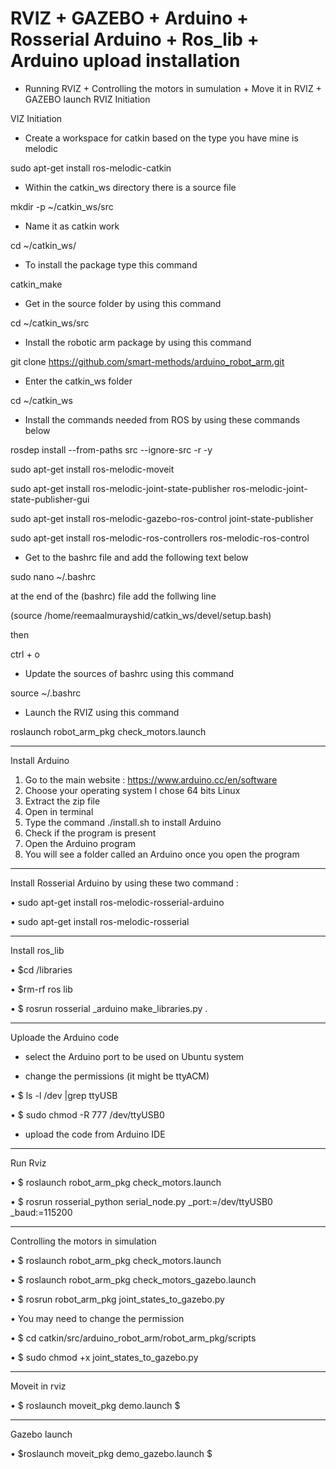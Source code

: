 # RVIZ + GAZEBO  + Arduino + Rosserial Arduino + Ros_lib + Arduino upload installation 

* Running RVIZ + Controlling the motors in sumulation + Move it in RVIZ + GAZEBO launch
RVIZ Initiation 


VIZ Initiation

- Create a workspace for catkin based on the type you have mine is melodic

sudo apt-get install ros-melodic-catkin

- Within the catkin_ws directory there is a source file

mkdir -p ~/catkin_ws/src

- Name it as catkin work

cd ~/catkin_ws/

- To install the package type this command

catkin_make

- Get in the source folder by using this command

cd ~/catkin_ws/src

- Install the robotic arm package by using this command

git clone https://github.com/smart-methods/arduino_robot_arm.git

- Enter the catkin_ws folder

cd ~/catkin_ws

- Install the commands needed from ROS by using these commands below

rosdep install --from-paths src --ignore-src -r -y

sudo apt-get install ros-melodic-moveit

sudo apt-get install ros-melodic-joint-state-publisher ros-melodic-joint-state-publisher-gui

sudo apt-get install ros-melodic-gazebo-ros-control joint-state-publisher

sudo apt-get install ros-melodic-ros-controllers ros-melodic-ros-control

- Get to the bashrc file and add the following text below

sudo nano ~/.bashrc

at the end of the (bashrc) file add the follwing line

(source /home/reemaalmurayshid/catkin_ws/devel/setup.bash)

then

ctrl + o

- Update the sources of bashrc using this command

source ~/.bashrc

- Launch the RVIZ using this command

roslaunch robot_arm_pkg check_motors.launch


-------------------------------------------------------------------------------------------------------------------------
Install Arduino

1.	Go to the main website :
 https://www.arduino.cc/en/software
2.	Choose your operating system I chose 64 bits Linux 
3.	Extract the zip file 
4.	Open in terminal 
5.	Type the command ./install.sh  to install Arduino 
6.	Check if the program is present 
7.	Open the Arduino program 
8.	You  will see a folder  called an Arduino once you open the program 


-------------------------------------------------------------------------------------------------------------------------
Install Rosserial  Arduino  by using these two command :

•	sudo apt-get install ros-melodic-rosserial-arduino

•	 sudo apt-get install ros-melodic-rosserial

-------------------------------------------------------------------------------------------------------------------------------
Install ros_lib 

•	$cd <sketchbook>/libraries
 
•	$rm-rf ros lib
 
•	$ rosrun rosserial _arduino make_libraries.py .


-----------------------------------------------------------------------------------------------------------------------------------
Uploade the Arduino code
 
- select the Arduino port to be used on Ubuntu system
 
- change the permissions (it might be ttyACM)
 
•	$ ls -l /dev |grep ttyUSB
 
•	$ sudo chmod -R 777 /dev/ttyUSB0
 
- upload the code from Arduino IDE
 
 
 
-----------------------------------------------------------------------------------------------------------------------------
Run Rviz
 
•	$ roslaunch robot_arm_pkg check_motors.launch
 
•	$ rosrun rosserial_python serial_node.py _port:=/dev/ttyUSB0 _baud:=115200
 
 
 
-----------------------------------------------------------------------------------------------------------------------------

 Controlling the motors in simulation
 
•	$ roslaunch robot_arm_pkg check_motors.launch
 
•	$ roslaunch robot_arm_pkg check_motors_gazebo.launch
 
•	$ rosrun robot_arm_pkg joint_states_to_gazebo.py
 
•	You may need to change the permission
 
•	$ cd catkin/src/arduino_robot_arm/robot_arm_pkg/scripts
 
•	$ sudo chmod +x joint_states_to_gazebo.py 
 
 
--------------------------------------------------------------------------------------------------------------------------
Moveit in rviz
 
•	$ roslaunch moveit_pkg demo.launch $

 
 
---------------------------------------------------------------------------------------------------------------------------
Gazebo launch 
 
•	$roslaunch moveit_pkg demo_gazebo.launch $

